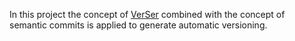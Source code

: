 In this project the concept of [VerSer](https://semver.org/) combined with the concept of semantic commits is applied to generate automatic versioning.

